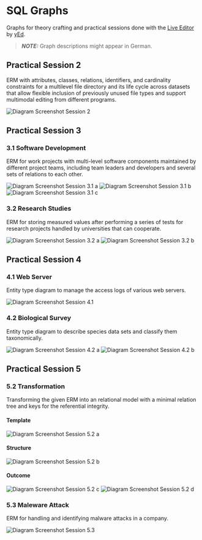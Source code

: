 # SQL Graphs

Graphs for theory crafting and practical sessions done with the [Live Editor](https://www.yworks.com/yed-live/) by [yEd](https://www.yworks.com/products/yed).

> **_NOTE:_** Graph descriptions might appear in German.

## Practical Session 2

ERM with attributes, classes, relations, identifiers, and cardinality constraints for a multilevel file directory and its life cycle across datasets that allow flexible inclusion of previously unused file types and support multimodal editing from different programs.

![Diagram Screenshot Session 2](./img/practical_2.png)

## Practical Session 3

### 3.1 Software Development

ERM for work projects with multi-level software components maintained by different project teams, including team leaders and developers and several sets of relations to each other.

![Diagram Screenshot Session 3.1 a](./img/practical_3.1_a.png)
![Diagram Screenshot Session 3.1 b](./img/practical_3.1_b.png)
![Diagram Screenshot Session 3.1 c](./img/practical_3.1_c.png)

### 3.2 Research Studies

ERM for storing measured values after performing a series of tests for research projects handled by universities that can cooperate.

![Diagram Screenshot Session 3.2 a](./img/practical_3.2_a.png)
![Diagram Screenshot Session 3.2 b](./img/practical_3.2_b.png)

## Practical Session 4

### 4.1 Web Server

Entity type diagram to manage the access logs of various web servers.

![Diagram Screenshot Session 4.1](./img/practical_4.1.png)

### 4.2 Biological Survey

Entity type diagram to describe species data sets and classify them taxonomically.

![Diagram Screenshot Session 4.2 a](./img/practical_4.2_a.png)
![Diagram Screenshot Session 4.2 b](./img/practical_4.2_b.png)

## Practical Session 5

### 5.2 Transformation

Transforming the given ERM into an relational model with a minimal relation tree and keys for the referential integrity.

#### Template

![Diagram Screenshot Session 5.2 a](./img/practical_5.2_a.png)

#### Structure

![Diagram Screenshot Session 5.2 b](./img/practical_5.2_b.png)

#### Outcome

![Diagram Screenshot Session 5.2 c](./img/practical_5.2_c.png)
![Diagram Screenshot Session 5.2 d](./img/practical_5.2_d.png)

### 5.3 Maleware Attack

ERM for handling and identifying malware attacks in a company.

![Diagram Screenshot Session 5.3](./img/practical_5.3.png)

